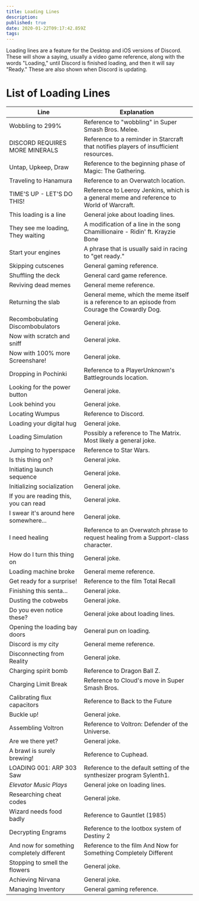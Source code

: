 ```yaml
---
title: Loading Lines
description: 
published: true
date: 2020-01-22T09:17:42.859Z
tags: 
---
```


Loading lines are a feature for the Desktop and iOS versions of Discord. These will show a saying, usually a video game reference, along with the words "Loading," until Discord is finished loading, and then it will say "Ready." These are also shown when Discord is updating.

# List of Loading Lines
| Line |	Explanation |
|---------|---------|
| Wobbling to 299% | Reference to "wobbling" in Super Smash Bros. Melee. |
| DISCORD REQUIRES MORE MINERALS | Reference to a reminder in Starcraft that notifies players of insufficient resources. |
| Untap, Upkeep, Draw | Reference to the beginning phase of Magic: The Gathering. |
| Traveling to Hanamura | Reference to an Overwatch location. |
| TIME'S UP - LET'S DO THIS! | Reference to Leeroy Jenkins, which is a general meme and reference to World of Warcraft. |
| This loading is a line | General joke about loading lines. |
| They see me loading, They waiting | A modification of a line in the song Chamillionaire - Ridin' ft. Krayzie Bone |
| Start your engines | A phrase that is usually said in racing to "get ready." |
| Skipping cutscenes | General gaming reference. |
| Shuffling the deck | General card game reference. |
| Reviving dead memes | General meme reference. |
| Returning the slab | General meme, which the meme itself is a reference to an episode from Courage the Cowardly Dog. |
| Recombobulating Discombobulators | General joke. |
| Now with scratch and sniff | General joke. |
| Now with 100% more Screenshare! | General joke. |
| Dropping in Pochinki | Reference to a PlayerUnknown's Battlegrounds location. |
| Looking for the power button | General joke. |
| Look behind you | General joke. |
| Locating Wumpus | Reference to Discord. |
| Loading your digital hug | General joke. |
| Loading Simulation | Possibly a reference to The Matrix. Most likely a general joke. |
| Jumping to hyperspace | Reference to Star Wars. |
| Is this thing on? | General joke. |
| Initiating launch sequence | General joke. |
| Initializing socialization | General joke. |
| If you are reading this, you can read | General joke. |
| I swear it's around here somewhere... | General joke. |
| I need healing | Reference to an Overwatch phrase to request healing from a Support-class character. |
| How do I turn this thing on | General joke. |
| Loading machine broke | General meme reference. |
| Get ready for a surprise! | Reference to the film Total Recall |
| Finishing this senta... | General joke. |
| Dusting the cobwebs | General joke. |
| Do you even notice these? | General joke about loading lines. |
| Opening the loading bay doors | General pun on loading. |
| Discord is my city | General meme reference. |
| Disconnecting from Reality | General joke. | 
| Charging spirit bomb | Reference to Dragon Ball Z. |
| Charging Limit Break | Reference to Cloud's move in Super Smash Bros. |
| Calibrating flux capacitors | Reference to Back to the Future |
| Buckle up! | General joke. |
| Assembling Voltron | Reference to Voltron: Defender of the Universe. |
| Are we there yet? | General joke. |
| A brawl is surely brewing! | Reference to Cuphead. |
| LOADING 001: ARP 303 Saw | Reference to the default setting of the synthesizer program Sylenth1. |
| *Elevator Music Plays* | General joke on loading lines. |
| Researching cheat codes | General joke. |
| Wizard needs food badly | Reference to Gauntlet (1985) |
| Decrypting Engrams | Reference to the lootbox system of Destiny 2 |
| And now for something completely different | Reference to the film And Now for Something Completely Different |
| Stopping to smell the flowers | General joke. |
| Achieving Nirvana | General joke. |
| Managing Inventory | General gaming reference. |